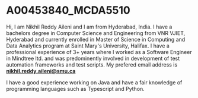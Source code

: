 # A00453840_MCDA5510

Hi, I am Nikhil Reddy Aileni and I am from Hyderabad, India. I have a bachelors degree in Computer Science and Engineering from VNR VJIET, Hyderabad and currently enrolled in Master of Science in Computing and Data Analytics program at Saint Mary's University, Halifax. I have a professional experience of 3+ years where I worked as a Software Engineer in Mindtree ltd. and was predominently involved in development of test automation frameworks and test scripts. 
My prefered email address is **nikhil.reddy.aileni@smu.ca**

I have a good experience working on Java and have a fair knowledge of programming languages such as Typescript and Python.
